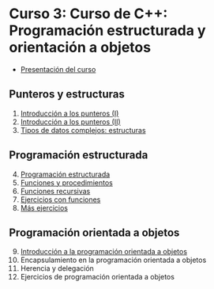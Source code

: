 # Curso 3: Curso de C++: Programación estructurada y orientación a objetos

* [Presentación del curso](curso/pdf/presentacion3.pdf)

## Punteros y estructuras

1. [Introducción a los punteros (I)](curso/u31)
2. [Introducción a los punteros (II)](curso/u32)
3. [Tipos de datos complejos: estructuras](curso/u33)

## Programación estructurada

4. [Programación estructurada](curso/u34)
5. [Funciones y procedimientos](curso/u35)
6. [Funciones recursivas](curso/u36)
7. [Ejercicios con funciones](curso/u37)
8. [Más ejercicios](curso/u38)

## Programación orientada a objetos

9. [Introducción a la programación orientada a objetos](curso/u39)
10. Encapsulamiento en la programación orientada a objetos
11. Herencia y delegación
12. Ejercicios de programación orientada a objetos




